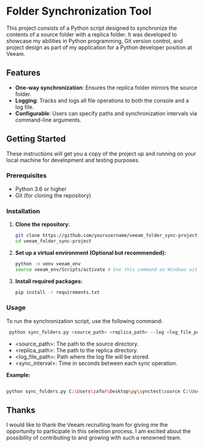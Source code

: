 # Folder Synchronization Tool

This project consists of a Python script designed to synchronize the contents of a source folder with a replica folder. It was developed to showcase my abilities in Python programming, Git version control, and project design as part of my application for a Python developer position at Veeam.

## Features

- **One-way synchronization**: Ensures the replica folder mirrors the source folder.
- **Logging**: Tracks and logs all file operations to both the console and a log file.
- **Configurable**: Users can specify paths and synchronization intervals via command-line arguments.

## Getting Started

These instructions will get you a copy of the project up and running on your local machine for development and testing purposes.

### Prerequisites

- Python 3.6 or higher
- Git (for cloning the repository)

### Installation

1. **Clone the repository**:
   ```bash
   git clone https://github.com/yourusername/veeam_folder_sync-project.git
   cd veeam_folder_sync-project

2. **Set up a virtual environment (Optional but recommended):**
   ```bash
   python -m venv veeam_env 
   source veeam_env/Scripts/activate # Use this command on Windows with Git Bash
3. **Install required packages:**
   ```bash
   pip install -r requirements.txt
### Usage
  To run the synchronization script, use the following command:
  ```bash
   python sync_folders.py <source_path> <replica_path> --log <log_file_path> --interval <sync_interval>
  ```

- <source_path>: The path to the source directory.
- <replica_path>: The path to the replica directory.
- <log_file_path>: Path where the log file will be stored.
- <sync_interval>: Time in seconds between each sync operation.

**Example:**

```bash

python sync_folders.py C:\Users\zafor\Desktop\py\synctest\source C:\Users\zafor\Desktop\py\synctest\replica --log C:\Users\zafor\Desktop\py\synctest\logs\sync.log --interval 2

```

## Thanks
I would like to thank the Veeam recruiting team for giving me the opportunity to participate in this selection process. 
I am excited about the possibility of contributing to and growing with such a renowned team.


